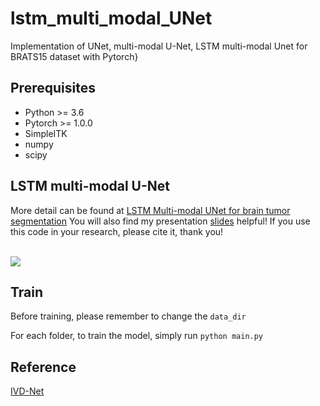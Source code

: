 # lstm_multi_modal_UNet
Implementation of UNet, multi-modal U-Net, LSTM multi-modal Unet for BRATS15 dataset with Pytorch}

## Prerequisites
* Python >= 3.6  
* Pytorch >= 1.0.0  
* SimpleITK   
* numpy
* scipy


## LSTM multi-modal U-Net
More detail can be found at [LSTM Multi-modal UNet for brain tumor segmentation](https://ieeexplore.ieee.org/document/8981027)
You will also find my presentation [slides](https://www.ics.uci.edu/~haoyum3/papers/slides_icivc.pdf) helpful! 
If you use this code in your research, please cite it, thank you! 

<br>
<img src="https://github.com/HowieMa/lstm_multi_modal_UNet/blob/master/img/model.png" />
<br>


## Train
Before training, please remember to change the 
`data_dir`

For each folder, to train the model, simply run 
`python main.py `


## Reference
[IVD-Net](https://github.com/josedolz/IVD-Net)




